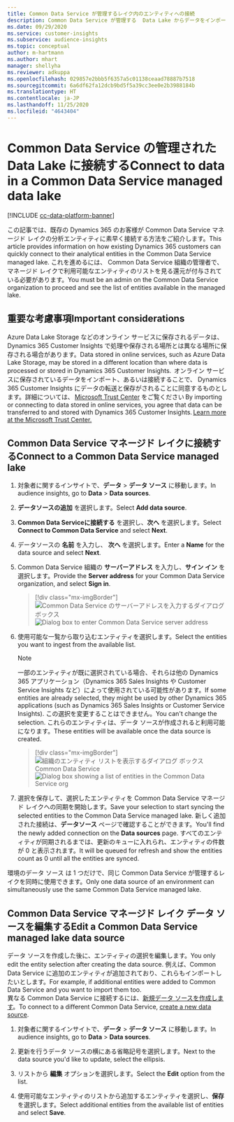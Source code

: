 ```yaml
---
title: Common Data Service が管理するレイク内のエンティティへの接続
description: Common Data Service が管理する  Data Lake からデータをインポートする。
ms.date: 09/29/2020
ms.service: customer-insights
ms.subservice: audience-insights
ms.topic: conceptual
author: m-hartmann
ms.author: mhart
manager: shellyha
ms.reviewer: adkuppa
ms.openlocfilehash: 029857e2bbb5f6357a5c01138ceaad78887b7518
ms.sourcegitcommit: 6a6df62fa12dcb9bd5f5a39cc3ee0e2b3988184b
ms.translationtype: HT
ms.contentlocale: ja-JP
ms.lasthandoff: 11/25/2020
ms.locfileid: "4643404"
---
```

# <a name="connect-to-data-in-a-common-data-service-managed-data-lake"></a><span data-ttu-id="24757-103">Common Data Service の管理された Data Lake に接続する</span><span class="sxs-lookup"><span data-stu-id="24757-103">Connect to data in a Common Data Service managed data lake</span></span>

[!INCLUDE [cc-data-platform-banner](../includes/cc-data-platform-banner.md)]

<span data-ttu-id="24757-104">この記事では、既存の Dynamics 365 のお客様が Common Data Service マネージド レイクの分析エンティティに素早く接続する方法をご紹介します。</span><span class="sxs-lookup"><span data-stu-id="24757-104">This article provides information on how existing Dynamics 365 customers can quickly connect to their analytical entities in the Common Data Service managed lake.</span></span> <span data-ttu-id="24757-105">これを進めるには、 Common Data Service 組織の管理者で、マネージド レイクで利用可能なエンティティのリストを見る還元が付与されている必要があります。</span><span class="sxs-lookup"><span data-stu-id="24757-105">You must be an admin on the Common Data Service organization to proceed and see the list of entities available in the managed lake.</span></span>

## <a name="important-considerations"></a><span data-ttu-id="24757-106">重要な考慮事項</span><span class="sxs-lookup"><span data-stu-id="24757-106">Important considerations</span></span>

<span data-ttu-id="24757-107">Azure Data Lake Storage などのオンライン サービスに保存されるデータは、Dynamics 365 Customer Insights で処理や保存される場所とは異なる場所に保存される場合があります。</span><span class="sxs-lookup"><span data-stu-id="24757-107">Data stored in online services, such as Azure Data Lake Storage, may be stored in a different location than where data is processed or stored in Dynamics 365 Customer Insights.</span></span><span data-ttu-id="24757-108">  オンライン サービスに保存されているデータをインポート、あるいは接続することで、 Dynamics 365 Customer Insights にデータの転送と保存がされることに同意するものとします。詳細については、 [Microsoft Trust Center](https://www.microsoft.com/trust-center) をご覧ください</span><span class="sxs-lookup"><span data-stu-id="24757-108"> By importing or connecting to data stored in online services, you agree that data can be transferred to and stored with Dynamics 365 Customer Insights. [Learn more at the Microsoft Trust Center.](https://www.microsoft.com/trust-center)</span></span>

## <a name="connect-to-a-common-data-service-managed-lake"></a><span data-ttu-id="24757-109">Common Data Service マネージド レイクに接続する</span><span class="sxs-lookup"><span data-stu-id="24757-109">Connect to a Common Data Service managed lake</span></span>

1. <span data-ttu-id="24757-110">対象者に関するインサイトで、**データ** > **データ ソース** に移動します。</span><span class="sxs-lookup"><span data-stu-id="24757-110">In audience insights, go to **Data** > **Data sources**.</span></span>

2. <span data-ttu-id="24757-111">**データソースの追加** を選択します。</span><span class="sxs-lookup"><span data-stu-id="24757-111">Select **Add data source**.</span></span>

3. <span data-ttu-id="24757-112">**Common Data Serviceに接続する** を選択し、**次へ** を選択します。</span><span class="sxs-lookup"><span data-stu-id="24757-112">Select **Connect to Common Data Service** and select **Next**.</span></span>

4. <span data-ttu-id="24757-113">データソースの **名前** を入力し、 **次へ** を選択します。</span><span class="sxs-lookup"><span data-stu-id="24757-113">Enter a **Name** for the data source and select **Next**.</span></span>

5. <span data-ttu-id="24757-114">Common Data Service 組織の **サーバーアドレス** を入力し、**サイン イン** を選択します。</span><span class="sxs-lookup"><span data-stu-id="24757-114">Provide the **Server address** for your Common Data Service organization, and select **Sign in**.</span></span>

   > [!div class="mx-imgBorder"]
   > <span data-ttu-id="24757-115">![Common Data Service のサーバーアドレスを入力するダイアログ ボックス](media/enter-CDS-org-details.png)</span><span class="sxs-lookup"><span data-stu-id="24757-115">![Dialog box to enter Common Data Service server address](media/enter-CDS-org-details.png)</span></span>

6. <span data-ttu-id="24757-116">使用可能な一覧から取り込むエンティティを選択します。</span><span class="sxs-lookup"><span data-stu-id="24757-116">Select the entities you want to ingest from the available list.</span></span>    

   > [!NOTE]
   > <span data-ttu-id="24757-117">一部のエンティティが既に選択されている場合、それらは他の Dynamics 365 アプリケーション（Dynamics 365 Sales Insights や Customer Service Insights など）によって使用されている可能性があります。</span><span class="sxs-lookup"><span data-stu-id="24757-117">If some entities are already selected, they might be used by other Dynamics 365 applications (such as Dynamics 365 Sales Insights or Customer Service Insights).</span></span> <span data-ttu-id="24757-118">この選択を変更することはできません。</span><span class="sxs-lookup"><span data-stu-id="24757-118">You can't change the selection.</span></span> <span data-ttu-id="24757-119">これらのエンティティは、データ ソースが作成されると利用可能になります。</span><span class="sxs-lookup"><span data-stu-id="24757-119">These entities will be available once the data source is created.</span></span>

   > [!div class="mx-imgBorder"]
   > <span data-ttu-id="24757-120">![組織のエンティティ リストを表示するダイアログ ボックスCommon Data Service](media/select-analytical-entities.png)</span><span class="sxs-lookup"><span data-stu-id="24757-120">![Dialog box showing a list of entities in the Common Data Service org](media/select-analytical-entities.png)</span></span>

7. <span data-ttu-id="24757-121">選択を保存して、選択したエンティティを Common Data Service マネージド レイクへの同期を開始します。</span><span class="sxs-lookup"><span data-stu-id="24757-121">Save your selection to start syncing the selected entities to the Common Data Service managed lake.</span></span> <span data-ttu-id="24757-122">新しく追加された接続は、**データソース** ページで確認することができます。</span><span class="sxs-lookup"><span data-stu-id="24757-122">You'll find the newly added connection on the **Data sources** page.</span></span> <span data-ttu-id="24757-123">すべてのエンティティが同期されるまでは、更新のキューに入れられ、エンティティの件数が 0 と表示されます。</span><span class="sxs-lookup"><span data-stu-id="24757-123">It will be queued for refresh and show the entities count as 0 until all the entities are synced.</span></span>

<span data-ttu-id="24757-124">環境のデータ ソース は 1 つだけで、同じ Common Data Service が管理するレイクを同時に使用できます。</span><span class="sxs-lookup"><span data-stu-id="24757-124">Only one data source of an environment can simultaneously use the same Common Data Service managed lake.</span></span>

## <a name="edit-a-common-data-service-managed-lake-data-source"></a><span data-ttu-id="24757-125">Common Data Service マネージド レイク データ ソースを編集する</span><span class="sxs-lookup"><span data-stu-id="24757-125">Edit a Common Data Service managed lake data source</span></span>

<span data-ttu-id="24757-126">データ ソースを作成した後に、エンティティの選択を編集します。</span><span class="sxs-lookup"><span data-stu-id="24757-126">You only edit the entity selection after creating the data source.</span></span> <span data-ttu-id="24757-127">例えば、Common Data Service に追加のエンティティが追加されており、これらもインポートしたいとします。</span><span class="sxs-lookup"><span data-stu-id="24757-127">For example, if additional entities were added to Common Data Service and you want to import them too.</span></span>    
<span data-ttu-id="24757-128">異なる Common Data Service に接続するには、[新規データ ソースを作成します](#connect-to-a-common-data-service-managed-lake)。</span><span class="sxs-lookup"><span data-stu-id="24757-128">To connect to a different Common Data Service, [create a new data source](#connect-to-a-common-data-service-managed-lake).</span></span>

1. <span data-ttu-id="24757-129">対象者に関するインサイトで、**データ** > **データ ソース** に移動します。</span><span class="sxs-lookup"><span data-stu-id="24757-129">In audience insights, go to **Data** > **Data sources**.</span></span>

2. <span data-ttu-id="24757-130">更新を行うデータ ソースの横にある省略記号を選択します。</span><span class="sxs-lookup"><span data-stu-id="24757-130">Next to the data source you'd like to update, select the ellipsis.</span></span>

3. <span data-ttu-id="24757-131">リストから **編集** オプションを選択します。</span><span class="sxs-lookup"><span data-stu-id="24757-131">Select the **Edit** option from the list.</span></span>

4. <span data-ttu-id="24757-132">使用可能なエンティティのリストから追加するエンティティを選択し、**保存** を選択します。</span><span class="sxs-lookup"><span data-stu-id="24757-132">Select additional entities from the available list of entities and select **Save**.</span></span>
